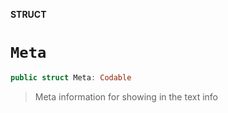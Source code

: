 **STRUCT**

# `Meta`

```swift
public struct Meta: Codable
```

> Meta information for showing in the text info
